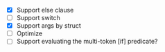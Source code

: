 - [x] Support else clause
- [ ] Support switch
- [x] Support args by struct
- [ ] Optimize
- [ ] Support evaluating the multi-token [if] predicate?